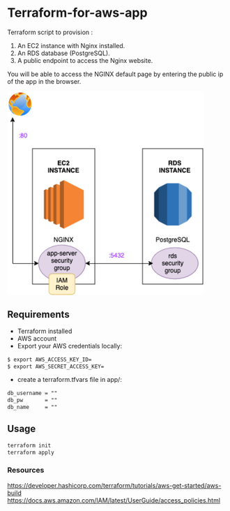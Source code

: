 # Terraform-for-aws-app

Terraform script to provision :
1. An EC2 instance with Nginx installed.
2. An RDS database (PostgreSQL).
3. A public endpoint to access the Nginx website.
 
You will be able to access the NGINX default page by entering the public ip of the app in the browser.

[<img src="arch_diagram.png" width="450"/>](Architecture)
## Requirements
- Terraform installed
- AWS account 
- Export your AWS credentials locally:
```
$ export AWS_ACCESS_KEY_ID=
$ export AWS_SECRET_ACCESS_KEY=
```

- create a terraform.tfvars file in app/:

```
db_username = ""
db_pw       = ""
db_name     = ""
```

## Usage
```
terraform init
terraform apply
```



### Resources
https://developer.hashicorp.com/terraform/tutorials/aws-get-started/aws-build \
https://docs.aws.amazon.com/IAM/latest/UserGuide/access_policies.html
